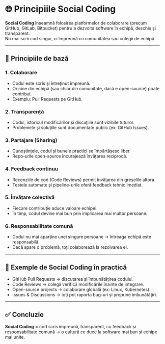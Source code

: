 # 🌐 Principiile Social Coding

**Social Coding** înseamnă folosirea platformelor de colaborare (precum GitHub, GitLab, Bitbucket) pentru a dezvolta software în echipă, deschis și transparent.  
Nu mai scrii cod singur, ci împreună cu comunitatea sau colegii de echipă.  

---

## 🔑 Principiile de bază

### 1. Colaborare  
- Codul este scris și întreținut împreună.  
- Oricine din echipă (sau chiar din comunitate, dacă e open-source) poate contribui.  
- Exemplu: Pull Requests pe GitHub.  

### 2. Transparență  
- Codul, istoricul modificărilor și discuțiile sunt vizibile tuturor.  
- Problemele și soluțiile sunt documentate public (ex: GitHub Issues).  

### 3. Partajare (Sharing)  
- Cunoștințele, codul și bunele practici se împărtășesc liber.  
- Repo-urile open-source încurajează învățarea reciprocă.  

### 4. Feedback continuu  
- Recenziile de cod (Code Reviews) permit învățarea din greșelile altora.  
- Testele automate și pipeline-urile oferă feedback tehnic imediat.  

### 5. Învățare colectivă  
- Fiecare contribuție aduce valoare echipei.  
- În timp, codul devine mai bun prin implicarea mai multor persoane.  

### 6. Responsabilitate comună  
- Codul nu mai aparține unei singure persoane → întreaga echipă este responsabilă.  
- Dacă apare o problemă, toți colaborează la rezolvarea ei.  

---

## 📌 Exemple de Social Coding în practică

- GitHub Pull Requests → discutarea și îmbunătățirea codului.  
- Code Reviews → colegii verifică modificările înainte de integrare.  
- Open-source projects → colaborare globală (ex: Linux, Kubernetes).  
- Issues & Discussions → toți pot raporta bug-uri și propune îmbunătățiri.  

---

## ✅ Concluzie

**Social Coding** = cod scris împreună, transparent, cu feedback și responsabilitate comună → o cultură ce duce la software mai bun și echipe mai unite.  
